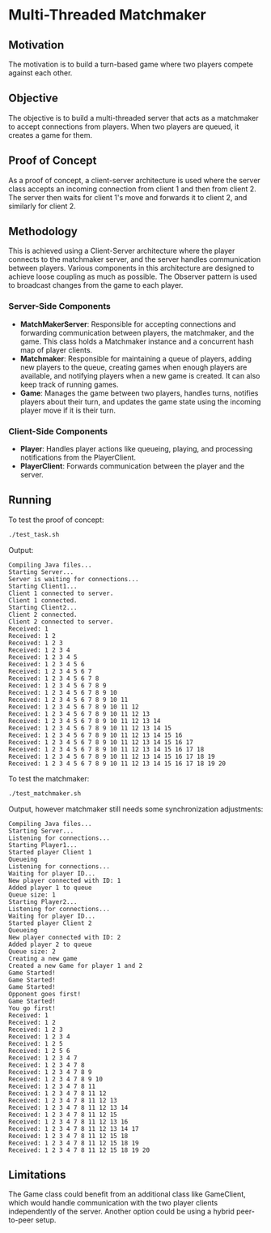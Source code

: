 # Multi-Threaded Matchmaker

## Motivation

The motivation is to build a turn-based game where two players compete against each other.

## Objective

The objective is to build a multi-threaded server that acts as a matchmaker to accept connections from players. When two players are queued, it creates a game for them.

## Proof of Concept

As a proof of concept, a client-server architecture is used where the server class accepts an incoming connection from client 1 and then from client 2. The server then waits for client 1's move and forwards it to client 2, and similarly for client 2.

## Methodology

This is achieved using a Client-Server architecture where the player connects to the matchmaker server, and the server handles communication between players. Various components in this architecture are designed to achieve loose coupling as much as possible. The Observer pattern is used to broadcast changes from the game to each player.

### Server-Side Components

- **MatchMakerServer**: Responsible for accepting connections and forwarding communication between players, the matchmaker, and the game. This class holds a Matchmaker instance and a concurrent hash map of player clients.
- **Matchmaker**: Responsible for maintaining a queue of players, adding new players to the queue, creating games when enough players are available, and notifying players when a new game is created. It can also keep track of running games.
- **Game**: Manages the game between two players, handles turns, notifies players about their turn, and updates the game state using the incoming player move if it is their turn.

### Client-Side Components

- **Player**: Handles player actions like queueing, playing, and processing notifications from the PlayerClient.
- **PlayerClient**: Forwards communication between the player and the server.

## Running

To test the proof of concept:
```bash
./test_task.sh
```

Output:
```
Compiling Java files...
Starting Server...
Server is waiting for connections...
Starting Client1...
Client 1 connected to server.
Client 1 connected.
Starting Client2...
Client 2 connected.
Client 2 connected to server.
Received: 1 
Received: 1 2 
Received: 1 2 3 
Received: 1 2 3 4 
Received: 1 2 3 4 5 
Received: 1 2 3 4 5 6 
Received: 1 2 3 4 5 6 7 
Received: 1 2 3 4 5 6 7 8 
Received: 1 2 3 4 5 6 7 8 9 
Received: 1 2 3 4 5 6 7 8 9 10 
Received: 1 2 3 4 5 6 7 8 9 10 11 
Received: 1 2 3 4 5 6 7 8 9 10 11 12 
Received: 1 2 3 4 5 6 7 8 9 10 11 12 13 
Received: 1 2 3 4 5 6 7 8 9 10 11 12 13 14 
Received: 1 2 3 4 5 6 7 8 9 10 11 12 13 14 15 
Received: 1 2 3 4 5 6 7 8 9 10 11 12 13 14 15 16 
Received: 1 2 3 4 5 6 7 8 9 10 11 12 13 14 15 16 17 
Received: 1 2 3 4 5 6 7 8 9 10 11 12 13 14 15 16 17 18 
Received: 1 2 3 4 5 6 7 8 9 10 11 12 13 14 15 16 17 18 19 
Received: 1 2 3 4 5 6 7 8 9 10 11 12 13 14 15 16 17 18 19 20 
```


To test the matchmaker:
```bash
./test_matchmaker.sh
```

Output, however matchmaker still needs some synchronization adjustments:
```
Compiling Java files...
Starting Server...
Listening for connections...
Starting Player1...
Started player Client 1
Queueing
Listening for connections...
Waiting for player ID...
New player connected with ID: 1
Added player 1 to queue
Queue size: 1
Starting Player2...
Listening for connections...
Waiting for player ID...
Started player Client 2
Queueing
New player connected with ID: 2
Added player 2 to queue
Queue size: 2
Creating a new game
Created a new Game for player 1 and 2
Game Started!
Game Started!
Game Started!
Opponent goes first!
Game Started!
You go first!
Received: 1
Received: 1 2
Received: 1 2 3
Received: 1 2 3 4
Received: 1 2 5
Received: 1 2 5 6
Received: 1 2 3 4 7
Received: 1 2 3 4 7 8
Received: 1 2 3 4 7 8 9
Received: 1 2 3 4 7 8 9 10
Received: 1 2 3 4 7 8 11
Received: 1 2 3 4 7 8 11 12
Received: 1 2 3 4 7 8 11 12 13
Received: 1 2 3 4 7 8 11 12 13 14
Received: 1 2 3 4 7 8 11 12 15
Received: 1 2 3 4 7 8 11 12 13 16
Received: 1 2 3 4 7 8 11 12 13 14 17
Received: 1 2 3 4 7 8 11 12 15 18
Received: 1 2 3 4 7 8 11 12 15 18 19
Received: 1 2 3 4 7 8 11 12 15 18 19 20
```

## Limitations

The Game class could benefit from an additional class like GameClient, which would handle communication with the two player clients independently of the server. Another option could be using a hybrid peer-to-peer setup.
